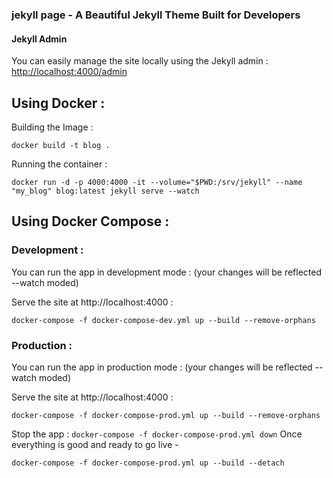 ### jekyll page - A Beautiful Jekyll Theme Built for Developers

#### Jekyll Admin
You can easily manage the site locally using the Jekyll admin : [http://localhost:4000/admin](http://localhost:4000/admin)


## Using Docker :

Building the Image :

`docker build -t blog .`

Running the container :

`docker run -d -p 4000:4000 -it --volume="$PWD:/srv/jekyll" --name "my_blog" blog:latest jekyll serve --watch`

## Using Docker Compose :

### Development :

You can run the app in development mode : (your changes will be reflected --watch moded)

Serve the site at http://localhost:4000 :

`docker-compose -f docker-compose-dev.yml up --build --remove-orphans`

### Production :

You can run the app in production mode : (your changes will be reflected --watch moded)

Serve the site at http://localhost:4000 :

`docker-compose -f docker-compose-prod.yml up --build --remove-orphans`

Stop the app :
`docker-compose -f docker-compose-prod.yml down`
Once everything is good and ready to go live -

`docker-compose -f docker-compose-prod.yml up --build --detach`
